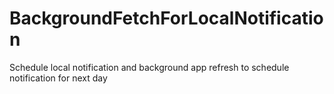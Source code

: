 # BackgroundFetchForLocalNotification
Schedule local notification and background app refresh to schedule notification for next day
